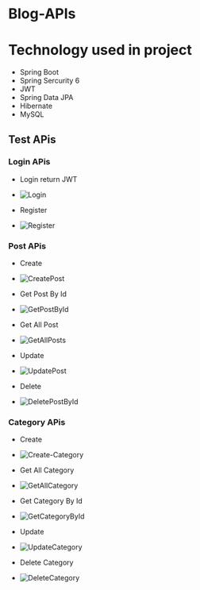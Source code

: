 # Blog-APIs
# Technology used in project
- Spring Boot
- Spring Sercurity 6
- JWT
- Spring Data JPA
- Hibernate
- MySQL
## Test APis
### Login APis
- Login return JWT
- ![Login](https://github.com/caovanban2k/Blog-APIs/assets/121450326/26d85175-3cb5-46a1-9b90-59aac00a8de9)

- Register
- ![Register](https://github.com/caovanban2k/Blog-APIs/assets/121450326/95beb568-b63f-43e1-beb3-0f2295e67e52)

### Post APis
- Create
- ![CreatePost](https://github.com/caovanban2k/Blog-APIs/assets/121450326/8b2e3a71-4f24-4282-b9fa-5a3373f7c345)
  
- Get Post By Id
- ![GetPostById](https://github.com/caovanban2k/Blog-APIs/assets/121450326/326774f7-0402-4635-8c63-393cf688f0a8)

- Get All Post
- ![GetAllPosts](https://github.com/caovanban2k/Blog-APIs/assets/121450326/0ee0175e-9d1a-4506-b29d-4e2d929a07c3)

- Update
- ![UpdatePost](https://github.com/caovanban2k/Blog-APIs/assets/121450326/32a50ff4-e3ce-4377-8c28-eec168f556a2)

- Delete
- ![DeletePostById](https://github.com/caovanban2k/Blog-APIs/assets/121450326/4a01da7e-3cc9-4d6a-8764-d7315898450f)

  
### Category APis
- Create
- ![Create-Category](https://github.com/caovanban2k/Blog-APIs/assets/121450326/10323df0-3f7e-48fc-b97b-fe17315908e6)

- Get All Category
- ![GetAllCategory](https://github.com/caovanban2k/Blog-APIs/assets/121450326/4cff082f-f33e-4ab1-b9ee-8018a0ba5ca3)

- Get Category By Id
- ![GetCategoryById](https://github.com/caovanban2k/Blog-APIs/assets/121450326/5c90dc76-f014-435b-9ec3-3751cc8feda0)

- Update
- ![UpdateCategory](https://github.com/caovanban2k/Blog-APIs/assets/121450326/095b9738-d4f1-44f1-92dd-c7393e7d2f2c)

- Delete Category
- ![DeleteCategory](https://github.com/caovanban2k/Blog-APIs/assets/121450326/4aa88bd6-c973-4ecb-a3e5-2802c5fc7c50)




